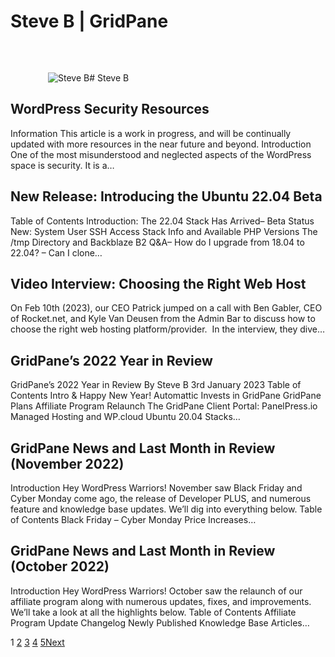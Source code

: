 # Steve B | GridPane

![Steve B](data:image/svg+xml,%3Csvg%20xmlns='http://www.w3.org/2000/svg'%20width='60'%20height='60'%20viewBox='0%200%2060%2060'%3E%3C/svg%3E)![Steve B](https://secure.gravatar.com/avatar/598968ef8a904d999e4b5f848e8cc27b?s=120&d=identicon&r=g)# Steve B

## WordPress Security Resources

[](https://gridpane.com/blog/wordpress-security-resources/)Information This article is a work in progress, and will be continually updated with more resources in the near future and beyond. Introduction One of the most misunderstood and neglected aspects of the WordPress space is security. It is a…

## New Release: Introducing the Ubuntu 22.04 Beta

[](https://gridpane.com/blog/introducing-the-ubuntu-22-04-beta/)Table of Contents Introduction: The 22.04 Stack Has Arrived– Beta Status New: System User SSH Access Stack Info and Available PHP Versions The /tmp Directory and Backblaze B2 Q&A– How do I upgrade from 18.04 to 22.04? – Can I clone…

## Video Interview: Choosing the Right Web Host

[](https://gridpane.com/blog/video-interview-choosing-the-right-web-host/)On Feb 10th (2023), our CEO Patrick jumped on a call with Ben Gabler, CEO of Rocket.net, and Kyle Van Deusen from the Admin Bar to discuss how to choose the right web hosting platform/provider.  In the interview, they dive…

## GridPane’s 2022 Year in Review

[](https://gridpane.com/blog/2022-year-in-review/)GridPane’s 2022 Year in Review By Steve B 3rd January 2023 Table of Contents Intro & Happy New Year! Automattic Invests in GridPane GridPane Plans Affiliate Program Relaunch The GridPane Client Portal: PanelPress.io Managed Hosting and WP.cloud Ubuntu 20.04 Stacks…

## GridPane News and Last Month in Review (November 2022)

[](https://gridpane.com/blog/gridpane-news-and-last-month-in-review-november-2022/)Introduction Hey WordPress Warriors! November saw Black Friday and Cyber Monday come ago, the release of Developer PLUS, and numerous feature and knowledge base updates. We’ll dig into everything below. Table of Contents Black Friday – Cyber Monday Price Increases…

## GridPane News and Last Month in Review (October 2022)

[](https://gridpane.com/blog/gridpane-news-and-last-month-in-review-october-2022/)Introduction Hey WordPress Warriors! October saw the relaunch of our affiliate program along with numerous updates, fixes, and improvements. We’ll take a look at all the highlights below. Table of Contents Affiliate Program Update Changelog Newly Published Knowledge Base Articles…

1
[2](https://gridpane.com/blog/author/steve-admin/page/2/)
[3](https://gridpane.com/blog/author/steve-admin/page/3/)
[4](https://gridpane.com/blog/author/steve-admin/page/4/)
[5](https://gridpane.com/blog/author/steve-admin/page/5/)[Next](https://gridpane.com/blog/author/steve-admin/page/2/)
 

